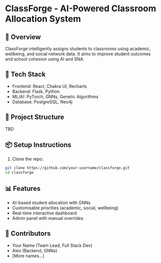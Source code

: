 <!-- Not finalised - update towards end of project. -->

# ClassForge - AI-Powered Classroom Allocation System

## 🚀 Overview

ClassForge intelligently assigns students to classrooms using academic, wellbeing, and social network data. It aims to improve student outcomes and school cohesion using AI and SNA.

## 🔧 Tech Stack

- Frontend: React, Chakra UI, Recharts
- Backend: Flask, Python
- ML/AI: PyTorch, GNNs, Genetic Algorithms
- Database: PostgreSQL, Neo4j

## 📁 Project Structure

TBD

## 📦 Setup Instructions

1. Clone the repo:

```bash
git clone https://github.com/your-username/classforge.git
cd classforge

```

## 📊 Features

- AI-based student allocation with GNNs
- Customisable priorities (academic, social, wellbeing)
- Real-time interactive dashboard
- Admin panel with manual overrides

## 👥 Contributors

- Your Name (Team Lead, Full Stack Dev)
- Alex (Backend, GNNs)
- [More names...]
